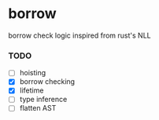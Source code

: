 # borrow
borrow check logic inspired from rust's NLL

### TODO
* [ ] hoisting
* [x] borrow checking
* [x] lifetime
* [ ] type inference
* [ ] flatten AST
